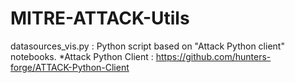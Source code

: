 # MITRE-ATTACK-Utils

datasources_vis.py : Python script based on "Attack Python client" notebooks.
*Attack Python Client : https://github.com/hunters-forge/ATTACK-Python-Client
